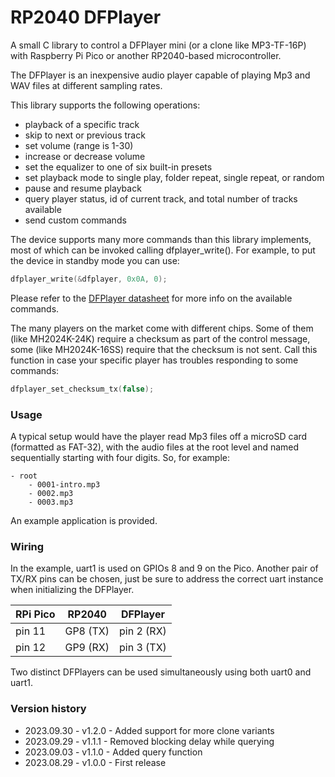 # RP2040 DFPlayer

A small C library to control a DFPlayer mini (or a clone like MP3-TF-16P) with Raspberry Pi Pico or another RP2040-based microcontroller.

The DFPlayer is an inexpensive audio player capable of playing Mp3 and WAV files at different sampling rates.

This library supports the following operations:
- playback of a specific track
- skip to next or previous track
- set volume (range is 1-30)
- increase or decrease volume
- set the equalizer to one of six built-in presets
- set playback mode to single play, folder repeat, single repeat, or random
- pause and resume playback
- query player status, id of current track, and total number of tracks available
- send custom commands

The device supports many more commands than this library implements, most of which can be invoked calling dfplayer_write(). For example, to put the device in standby mode you can use:
```c
dfplayer_write(&dfplayer, 0x0A, 0);
```
Please refer to the [DFPlayer datasheet](https://wiki.dfrobot.com/DFPlayer_Mini_SKU_DFR0299) for more info on the available commands.

The many players on the market come with different chips. Some of them (like MH2024K-24K) require a checksum as part of the control message, some (like MH2024K-16SS) require that the checksum is not sent.
Call this function in case your specific player has troubles responding to some commands:
```c
dfplayer_set_checksum_tx(false);
```

### Usage
A typical setup would have the player read Mp3 files off a microSD card (formatted as FAT-32), with the audio files at the root level and named sequentially starting with four digits. So, for example:
```
- root
    - 0001-intro.mp3
    - 0002.mp3
    - 0003.mp3
```

An example application is provided.

### Wiring
In the example, uart1 is used on GPIOs 8 and 9 on the Pico. Another pair of TX/RX pins can be chosen, just be sure to address the correct uart instance when initializing the DFPlayer.

| RPi Pico | RP2040   | DFPlayer   |
|----------|----------|------------|
| pin 11   | GP8 (TX) | pin 2 (RX) |
| pin 12   | GP9 (RX) | pin 3 (TX) |

Two distinct DFPlayers can be used simultaneously using both uart0 and uart1.

### Version history
- 2023.09.30 - v1.2.0 - Added support for more clone variants
- 2023.09.29 - v1.1.1 - Removed blocking delay while querying
- 2023.09.03 - v1.1.0 - Added query function
- 2023.08.29 - v1.0.0 - First release
